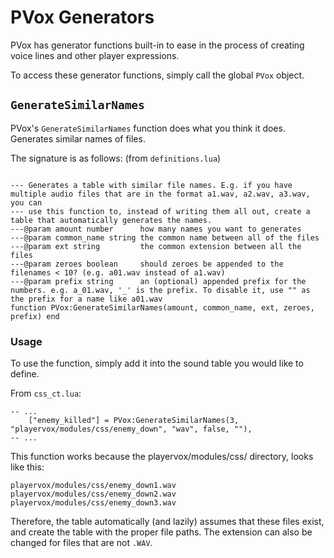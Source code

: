 # PVox Generators

PVox has generator functions built-in to ease in the process of creating voice lines and other player expressions.

To access these generator functions, simply call the global `PVox` object.

## `GenerateSimilarNames`

PVox's `GenerateSimilarNames` function does what you think it does. Generates similar names of files.

The signature is as follows: (from `definitions.lua`)

```lua,no_run

--- Generates a table with similar file names. E.g. if you have multiple audio files that are in the format a1.wav, a2.wav, a3.wav, you can
--- use this function to, instead of writing them all out, create a table that automatically generates the names.
---@param amount number      how many names you want to generates
---@param common_name string the common name between all of the files
---@param ext string         the common extension between all the files
---@param zeroes boolean     should zeroes be appended to the filenames < 10? (e.g. a01.wav instead of a1.wav)
---@param prefix string      an (optional) appended prefix for the numbers. e.g. a_01.wav, '_' is the prefix. To disable it, use "" as the prefix for a name like a01.wav
function PVox:GenerateSimilarNames(amount, common_name, ext, zeroes, prefix) end

```

### Usage

To use the function, simply add it into the sound table you would like to define.

From `css_ct.lua`:

```lua,no_run
-- ...
    ["enemy_killed"] = PVox:GenerateSimilarNames(3, "playervox/modules/css/enemy_down", "wav", false, ""),
-- ...
```

This function works because the playervox/modules/css/ directory, looks like this:

```
playervox/modules/css/enemy_down1.wav
playervox/modules/css/enemy_down2.wav
playervox/modules/css/enemy_down3.wav
```

Therefore, the table automatically (and lazily) assumes that these files exist, and create the table with the proper file paths. The extension can also be changed for files that are not `.WAV`.
